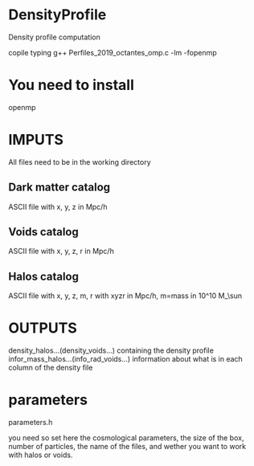 # DensityProfile
Density profile computation

copile typing g++ Perfiles_2019_octantes_omp.c -lm -fopenmp

# You need to install
openmp

# IMPUTS
All files need to be in the working directory

## Dark matter catalog
ASCII file with x, y, z in Mpc/h

## Voids catalog
ASCII file with x, y, z, r in Mpc/h

## Halos catalog
ASCII file with x, y, z, m, r with xyzr in Mpc/h, m=mass in 10^10 M_\sun

# OUTPUTS

density_halos...(density_voids...)      containing the density profile
infor_mass_halos...(info_rad_voids...)  information about what is in each column of the density file




# parameters
parameters.h

you need so set here the cosmological parameters, the size of the box, number of particles, the name of the files, and wether you want to work with halos or voids.
